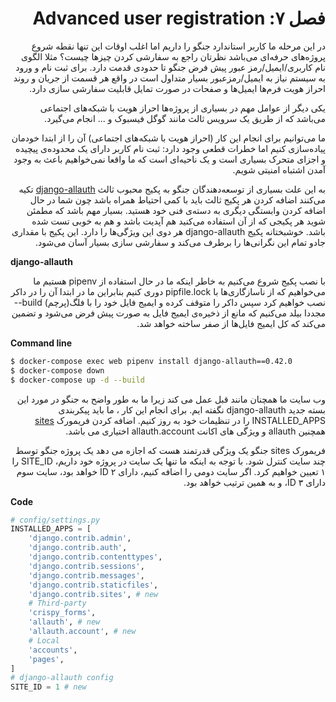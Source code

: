 
<h1 dir="rtl"> 
فصل ۷: Advanced user registration
</h1>
<p dir="rtl">
در این مرحله ما کاربر استاندارد جنگو  را داریم اما اغلب اوقات این تنها نقطه شروع پروژه‌های حرفه‌ای می‌باشد نظرتان راجع به سفارشی کردن چیزها چیست؟ مثلا الگوی نام کاربری/ایمیل/رمز عبور پیش فرض جنگو تا حدودی قدمت دارد. برای ثبت نام و ورود به سیستم نیاز به ایمیل/رمزعبور بسیار متداول است در واقع هر قسمت از جریان و روند احراز هویت فرم‌ها ایمیل‌ها و صفحات در صورت تمایل قابلیت سفارشی سازی دارد.
</p>

<p dir="rtl">
 یکی دیگر از عوامل مهم در بسیاری از پروژه‌ها احراز هویت با شبکه‌های اجتماعی می‌باشد که از طریق یک سرویس ثالث مانند گوگل فیسبوک و ... انجام می‌گیرد.
 </p>
 <p dir="rtl">
 ما می‌توانیم برای انجام این کار (احراز هویت با شبکه‌های اجتماعی) آن را از ابتدا خودمان پیاده‌سازی کنیم اما خطرات قطعی وجود دارد: ثبت نام کاربر دارای یک محدوده‌ی پیچیده و اجزای متحرک بسیاری است و یک ناحیه‌ای است که ما واقعا نمی‌خواهیم باعث به وجود آمدن اشتباه امنیتی شویم.
 </p>
 <p dir="rtl">
 به این علت بسیاری از توسعه‌دهندگان جنگو به پکیج محبوب ثالث <a href="https://github.com/pennersr/django-allauth">django-allauth</a> تکیه می‌کنند اضافه کردن هر پکیج ثالث باید با کمی احتیاط همراه باشد چون شما در حال اضافه کردن وابستگی دیگری به دسته‌ی فنی خود هستید.  بسیار مهم باشد که مطمئن شوید هر پکیجی که از آن استفاده می‌کنید هم آپدیت باشد و هم به خوبی تست شده باشد. خوشبختانه پکیج django-allauth هر دوی این ویژگی‌ها را دارد. این پکیج با مقداری جادو تمام این نگرانی‌ها را برطرف می‌کند و سفارشی سازی بسیار آسان می‌شود.
 </p>
 <p dir="lrt">
 
 **django-allauth**
</p>
<p dir="rtl">
 با نصب پکیج شروع می‌کنیم به خاطر اینکه ما در حال استفاده از pipenv هستیم ما می‌خواهیم که از ناسازگاری‌ها با pipfile.lock دوری کنیم بنابراین ما در ابتدا آن را در داکر نصب خواهیم کرد سپس داکر را متوقف کرده و ایمیج فایل خود را با فلگ(پرچم) <span dir="ltr">--build</span> مجددا بیلد  می‌کنیم که مانع از ذخیره‌ی ایمیج فایل به صورت پیش فرض می‌شود و تضمین می‌کند که کل ایمیج فایل‌ها از صفر ساخته خواهد شد.
</p>


<p dir="lrt">

**Command line**
```bash
$ docker-compose exec web pipenv install django-allauth==0.42.0
$ docker-compose down
$ docker-compose up -d --build
```
</p>


<p dir="rtl">
وب سایت ما همچنان مانند قبل عمل می کند زیرا ما به طور واضح به جنگو در مورد این بسته جدید django-allauth نگفته ایم.
 برای انجام این کار ، ما باید پیکربندی INSTALLED_APPS را در تنظیمات خود به روز کنیم. 
اضافه کردن فریمورک 
<a href="https://docs.djangoproject.com/en/3.1/ref/contrib/sites/">sites</a>
همچنین allauth و ویژگی های اکانت allauth.account اختیاری می باشد.
<p>

<p dir="rtl">
فریمورک sites جنگو یک ویژگی قدرتمند هست که اجازه می دهد یک پروژه جنگو توسط چند سایت کنترل شود. با توجه به اینکه ما تنها یک سایت در پروژه خود داریم، SITE_ID  را ۱ تعیین خواهیم کرد. اگر سایت دومی را اضافه کنیم، دارای ID ۲ خواهد بود، سایت سوم دارای ID ۳، و به همین ترتیب خواهد بود.
</p>

<p dir="rtl">

**Code**
</p>

<p dir="ltr">

```python
# config/settings.py
INSTALLED_APPS = [
    'django.contrib.admin',
    'django.contrib.auth',
    'django.contrib.contenttypes',
    'django.contrib.sessions',
    'django.contrib.messages',
    'django.contrib.staticfiles',
    'django.contrib.sites', # new
    # Third-party
    'crispy_forms',
    'allauth', # new
    'allauth.account', # new
    # Local
    'accounts',
    'pages',
]
# django-allauth config
SITE_ID = 1 # new
```
</p>

